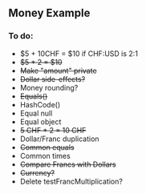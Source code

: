 ## Money Example

### To do:
- $5 + 10CHF = $10 if CHF:USD is 2:1
- ~~$5 * 2 = $10~~
- ~~Make "amount" private~~
- ~~Dollar side-effects?~~
- Money rounding?
- ~~Equals()~~
- HashCode()
- Equal null
- Equal object
- ~~5 CHF * 2 = 10 CHF~~
- Dollar/Franc duplication
- ~~Common equals~~
- Common times
- ~~Compare Francs with Dollars~~
- ~~Currency?~~
- Delete testFrancMultiplication?